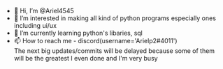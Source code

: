 - 👋 Hi, I’m @Ariel4545
- 👀 I’m interested in making all kind of python programs especially ones including ui/ux
- 🌱 I’m currently learning python's libaries, sql
- 📫 How to reach me - discord(username='Arielp2#4011')  
The next big updates/commits will be delayed because some of them will be the greatest I even done and I'm very busy
<!---
Ariel4545/Ariel4545 is a ✨ special ✨ repository because its `README.md` (this file) appears on your GitHub profile.
You can click the Preview link to take a look at your changes.
--->
